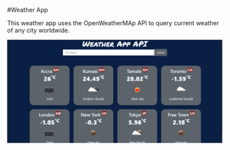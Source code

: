 #Weather App

This weather app uses the OpenWeatherMAp API to query current weather of any city worldwide.

![Weather App API](app.png)